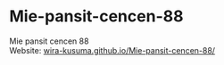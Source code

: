# Mie-pansit-cencen-88
Mie pansit cencen 88 <br> 
Website: 
<a title="https://wira-kusuma.github.io/Mie-pansit-cencen-88/" role="link" target="_blank" rel="noopener noreferrer nofollow" class="text-bold" href="https://wira-kusuma.github.io/Mie-pansit-cencen-88/">wira-kusuma.github.io/Mie-pansit-cencen-88/</a>

